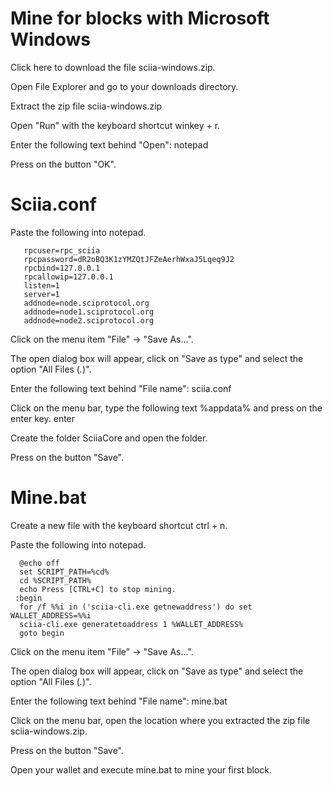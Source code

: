 # Mine for blocks with Microsoft Windows

Click here to download the file sciia-windows.zip.

Open File Explorer and go to your downloads directory.

Extract the zip file sciia-windows.zip

Open "Run" with the keyboard shortcut winkey + r.

Enter the following text behind "Open": notepad

Press on the button "OK".

# Sciia.conf

Paste the following into notepad.

       rpcuser=rpc_sciia
       rpcpassword=dR2oBQ3K1zYMZQtJFZeAerhWxaJ5Lqeq9J2
       rpcbind=127.0.0.1
       rpcallowip=127.0.0.1
       listen=1
       server=1
       addnode=node.sciprotocol.org
       addnode=node1.sciprotocol.org
       addnode=node2.sciprotocol.org

Click on the menu item "File" -> "Save As...".

The open dialog box will appear, click on "Save as type" and select the option "All Files (*.*)".

Enter the following text behind "File name": sciia.conf

Click on the menu bar, type the following text %appdata% and press on the enter key. enter

Create the folder SciiaCore and open the folder.

Press on the button "Save".

# Mine.bat

Create a new file with the keyboard shortcut ctrl + n.

Paste the following into notepad.

      @echo off
      set SCRIPT_PATH=%cd%
      cd %SCRIPT_PATH%
      echo Press [CTRL+C] to stop mining.
     :begin
      for /f %%i in ('sciia-cli.exe getnewaddress') do set WALLET_ADDRESS=%%i
      sciia-cli.exe generatetoaddress 1 %WALLET_ADDRESS%
      goto begin

Click on the menu item "File" -> "Save As...".

The open dialog box will appear, click on "Save as type" and select the option "All Files (*.*)".

Enter the following text behind "File name": mine.bat

Click on the menu bar, open the location where you extracted the zip file sciia-windows.zip.

Press on the button "Save".

Open your wallet and execute mine.bat to mine your first block.
